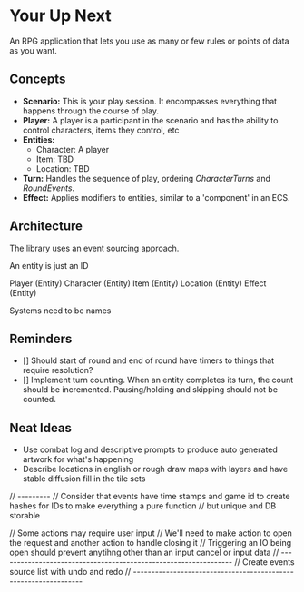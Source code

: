# Your Up Next
An RPG application that lets you use as many or few rules or points of data as you want.

## Concepts
- **Scenario:** This is your play session. It encompasses everything that happens through the 
  course of play.
- **Player:** A player is a participant in the scenario and has the ability to control characters, 
  items they control, etc
- **Entities:**
  - Character: A player
  - Item: TBD
  - Location: TBD
- **Turn:** Handles the sequence of play, ordering *CharacterTurns* and *RoundEvents*. 
- **Effect:** Applies modifiers to entities, similar to a 'component' in an ECS.

## Architecture
The library uses an event sourcing approach.


An entity is just an ID

Player (Entity)
Character (Entity)
Item (Entity)
Location (Entity)
Effect (Entity)

Systems need to be names






## Reminders
- [] Should start of round and end of round have timers to things that require resolution?
- [] Implement turn counting. When an entity completes its turn, the count should be incremented. 
Pausing/holding and skipping should not be counted.

## Neat Ideas
- Use combat log and descriptive prompts to produce auto generated artwork for what's happening
- Describe locations in english or rough draw maps with layers and have stable diffusion fill 
  in the tile sets


// ---------
// Consider that events have time stamps and game id to create hashes for IDs to make everything a pure function
// but unique and DB storable

// Some actions may require user input
// We'll need to make action to open the request and another action to handle closing it
// Triggering an IO being open should prevent anytihng other than an input cancel or input data
// ----------------------------------------------------------------
// Create events source list with undo and redo
// ----------------------------------------------------------------
